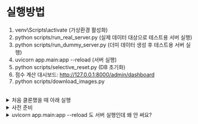 # 실행방법

1. venv\Scripts\activate (가상환경 활성화)
2. python scripts/run_real_server.py (실제 데이터 대상으로 테스트용 서버 실행)
3. python scripts/run_dummy_server.py (더미 데이터 생성 후 테스트용 서버 실행)
4. uvicorn app.main:app --reload (서버 실행)
5. python scripts/selective_reset.py (DB 초기화)
6. 점수 계산 대시보드: http://127.0.0.1:8000/admin/dashboard
7. python scripts/download_images.py

<br> 

<details>
<summary>처음 클론했을 때 아래 실행</summary>

> - python -m venv venv (venv 폴더 생성)
> - venv\Scripts\activate (가상환경 활성화)
> - pip install -r requirements.txt (의존성 설치)
> - pip install xmltodict
> - 처음 클론했다면 .env 파일을 만들어야 함 (.env 파일에 open api에서 발급받은 키를 넣어야 함.)
> - ASSEMBLY_API_KEY=your_api_key_here
</details>

<details>
<summary>사전 준비</summary>

> - powershell 말고 cmd에서 해야 함.
> - 컴퓨터에 git과 python이 깔려 있어야 됨
> - 처음 클론했다면 .env 파일을 만들어야 함.

</details>

<details>
<summary>uvicorn app.main:app --reload 도 서버 실행인데 왜 안 써요?</summary>

> - 데이터가 없으면 오류나서 서버 실행 안 됨. 다 구현 안 돼서 지금 안 됨.

</details>